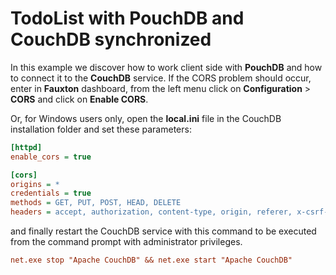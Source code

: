# TodoList with PouchDB and CouchDB synchronized

In this example we discover how to work client side with **PouchDB** and how to connect it to the **CouchDB** service.
If the CORS problem should occur, enter in **Fauxton** dashboard, from the left menu click on **Configuration** > **CORS** and click on **Enable CORS**.

Or, for Windows users only, open the **local.ini** file in the CouchDB installation folder and set these parameters:

```ini
[httpd]
enable_cors = true

[cors]
origins = *
credentials = true
methods = GET, PUT, POST, HEAD, DELETE
headers = accept, authorization, content-type, origin, referer, x-csrf-token
```

and finally restart the CouchDB service with this command to be executed from the command prompt with administrator privileges.

```ini
net.exe stop "Apache CouchDB" && net.exe start "Apache CouchDB"
```
